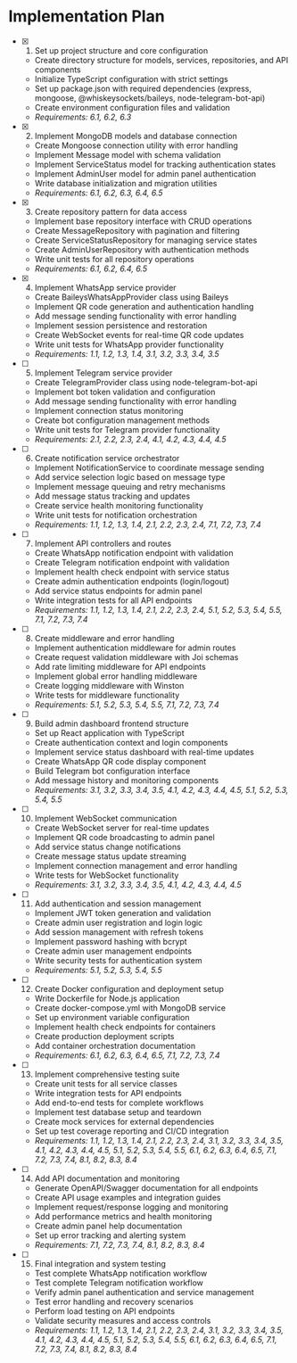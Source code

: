 # Implementation Plan

- [x] 1. Set up project structure and core configuration


  - Create directory structure for models, services, repositories, and API components
  - Initialize TypeScript configuration with strict settings
  - Set up package.json with required dependencies (express, mongoose, @whiskeysockets/baileys, node-telegram-bot-api)
  - Create environment configuration files and validation
  - _Requirements: 6.1, 6.2, 6.3_

- [x] 2. Implement MongoDB models and database connection


  - Create Mongoose connection utility with error handling
  - Implement Message model with schema validation
  - Implement ServiceStatus model for tracking authentication states
  - Implement AdminUser model for admin panel authentication
  - Write database initialization and migration utilities
  - _Requirements: 6.1, 6.2, 6.3, 6.4, 6.5_

- [x] 3. Create repository pattern for data access


  - Implement base repository interface with CRUD operations
  - Create MessageRepository with pagination and filtering
  - Create ServiceStatusRepository for managing service states
  - Create AdminUserRepository with authentication methods
  - Write unit tests for all repository operations
  - _Requirements: 6.1, 6.2, 6.4, 6.5_

- [x] 4. Implement WhatsApp service provider
  - Create BaileysWhatsAppProvider class using Baileys
  - Implement QR code generation and authentication handling
  - Add message sending functionality with error handling
  - Implement session persistence and restoration
  - Create WebSocket events for real-time QR code updates
  - Write unit tests for WhatsApp provider functionality
  - _Requirements: 1.1, 1.2, 1.3, 1.4, 3.1, 3.2, 3.3, 3.4, 3.5_

- [ ] 5. Implement Telegram service provider
  - Create TelegramProvider class using node-telegram-bot-api
  - Implement bot token validation and configuration
  - Add message sending functionality with error handling
  - Implement connection status monitoring
  - Create bot configuration management methods
  - Write unit tests for Telegram provider functionality
  - _Requirements: 2.1, 2.2, 2.3, 2.4, 4.1, 4.2, 4.3, 4.4, 4.5_

- [ ] 6. Create notification service orchestrator
  - Implement NotificationService to coordinate message sending
  - Add service selection logic based on message type
  - Implement message queuing and retry mechanisms
  - Add message status tracking and updates
  - Create service health monitoring functionality
  - Write unit tests for notification orchestration
  - _Requirements: 1.1, 1.2, 1.3, 1.4, 2.1, 2.2, 2.3, 2.4, 7.1, 7.2, 7.3, 7.4_

- [ ] 7. Implement API controllers and routes
  - Create WhatsApp notification endpoint with validation
  - Create Telegram notification endpoint with validation
  - Implement health check endpoint with service status
  - Create admin authentication endpoints (login/logout)
  - Add service status endpoints for admin panel
  - Write integration tests for all API endpoints
  - _Requirements: 1.1, 1.2, 1.3, 1.4, 2.1, 2.2, 2.3, 2.4, 5.1, 5.2, 5.3, 5.4, 5.5, 7.1, 7.2, 7.3, 7.4_

- [ ] 8. Create middleware and error handling
  - Implement authentication middleware for admin routes
  - Create request validation middleware with Joi schemas
  - Add rate limiting middleware for API endpoints
  - Implement global error handling middleware
  - Create logging middleware with Winston
  - Write tests for middleware functionality
  - _Requirements: 5.1, 5.2, 5.3, 5.4, 5.5, 7.1, 7.2, 7.3, 7.4_

- [ ] 9. Build admin dashboard frontend structure
  - Set up React application with TypeScript
  - Create authentication context and login components
  - Implement service status dashboard with real-time updates
  - Create WhatsApp QR code display component
  - Build Telegram bot configuration interface
  - Add message history and monitoring components
  - _Requirements: 3.1, 3.2, 3.3, 3.4, 3.5, 4.1, 4.2, 4.3, 4.4, 4.5, 5.1, 5.2, 5.3, 5.4, 5.5_

- [ ] 10. Implement WebSocket communication
  - Create WebSocket server for real-time updates
  - Implement QR code broadcasting to admin panel
  - Add service status change notifications
  - Create message status update streaming
  - Implement connection management and error handling
  - Write tests for WebSocket functionality
  - _Requirements: 3.1, 3.2, 3.3, 3.4, 3.5, 4.1, 4.2, 4.3, 4.4, 4.5_

- [ ] 11. Add authentication and session management
  - Implement JWT token generation and validation
  - Create admin user registration and login logic
  - Add session management with refresh tokens
  - Implement password hashing with bcrypt
  - Create admin user management endpoints
  - Write security tests for authentication system
  - _Requirements: 5.1, 5.2, 5.3, 5.4, 5.5_

- [ ] 12. Create Docker configuration and deployment setup
  - Write Dockerfile for Node.js application
  - Create docker-compose.yml with MongoDB service
  - Set up environment variable configuration
  - Implement health check endpoints for containers
  - Create production deployment scripts
  - Add container orchestration documentation
  - _Requirements: 6.1, 6.2, 6.3, 6.4, 6.5, 7.1, 7.2, 7.3, 7.4_

- [ ] 13. Implement comprehensive testing suite
  - Create unit tests for all service classes
  - Write integration tests for API endpoints
  - Add end-to-end tests for complete workflows
  - Implement test database setup and teardown
  - Create mock services for external dependencies
  - Set up test coverage reporting and CI/CD integration
  - _Requirements: 1.1, 1.2, 1.3, 1.4, 2.1, 2.2, 2.3, 2.4, 3.1, 3.2, 3.3, 3.4, 3.5, 4.1, 4.2, 4.3, 4.4, 4.5, 5.1, 5.2, 5.3, 5.4, 5.5, 6.1, 6.2, 6.3, 6.4, 6.5, 7.1, 7.2, 7.3, 7.4, 8.1, 8.2, 8.3, 8.4_

- [ ] 14. Add API documentation and monitoring
  - Generate OpenAPI/Swagger documentation for all endpoints
  - Create API usage examples and integration guides
  - Implement request/response logging and monitoring
  - Add performance metrics and health monitoring
  - Create admin panel help documentation
  - Set up error tracking and alerting system
  - _Requirements: 7.1, 7.2, 7.3, 7.4, 8.1, 8.2, 8.3, 8.4_

- [ ] 15. Final integration and system testing
  - Test complete WhatsApp notification workflow
  - Test complete Telegram notification workflow
  - Verify admin panel authentication and service management
  - Test error handling and recovery scenarios
  - Perform load testing on API endpoints
  - Validate security measures and access controls
  - _Requirements: 1.1, 1.2, 1.3, 1.4, 2.1, 2.2, 2.3, 2.4, 3.1, 3.2, 3.3, 3.4, 3.5, 4.1, 4.2, 4.3, 4.4, 4.5, 5.1, 5.2, 5.3, 5.4, 5.5, 6.1, 6.2, 6.3, 6.4, 6.5, 7.1, 7.2, 7.3, 7.4, 8.1, 8.2, 8.3, 8.4_